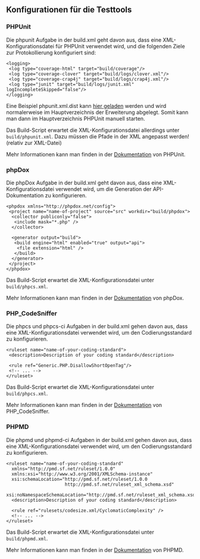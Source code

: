 ## Konfigurationen für die Testtools

### PHPUnit
Die phpunit Aufgabe in der build.xml geht davon aus, dass eine XML-Konfigurationsdatei für PHPUnit verwendet wird, und die folgenden Ziele zur Protokollierung konfiguriert sind:

	<logging>
	 <log type="coverage-html" target="build/coverage"/>
	 <log type="coverage-clover" target="build/logs/clover.xml"/>
	 <log type="coverage-crap4j" target="build/logs/crap4j.xml"/>
	 <log type="junit" target="build/logs/junit.xml" logIncompleteSkipped="false"/>
	</logging>

Eine Beispiel phpunit.xml.dist kann [hier geladen](http://jenkins-php.org/download/phpunit.xml.dist) werden und wird normalerweise im Hauptverzeichnis der Erweiterung abgelegt.
Somit kann man dann im Hauptverzeichnis PHPUnit manuell starten.

Das Build-Script erwartet die XML-Konfigurationsdatei allerdings unter ```build/phpunit.xml```.
Dazu müssen die Pfade in der XML angepasst werden! (relativ zur XML-Datei)

Mehr Informationen kann man finden in der [Dokumentation](http://www.phpunit.de/manual/current/en/appendixes.configuration.html) von PHPUnit.

### phpDox
Die phpDox Aufgabe in der build.xml geht davon aus, dass eine XML-Konfigurationsdatei verwendet wird, um die Generation der API-Dokumentation zu konfigurieren.

	<phpdox xmlns="http://phpdox.net/config">
	 <project name="name-of-project" source="src" workdir="build/phpdox">
	  <collector publiconly="false">
	   <include mask="*.php" />
	  </collector>
	
	  <generator output="build">
	   <build engine="html" enabled="true" output="api">
	    <file extension="html" />
	   </build>
	  </generator>
	 </project>
	</phpdox>

Das Build-Script erwartet die XML-Konfigurationsdatei unter ```build/phpcs.xml```.

Mehr Informationen kann man finden in der [Dokumentation](http://phpdox.de/getting-started.html) von phpDox.

### PHP_CodeSniffer
Die phpcs und phpcs-ci Aufgaben in der build.xml gehen davon aus, dass eine XML-Konfigurationsdatei verwendet wird, um den Codierungsstandard zu konfigurieren.

	<ruleset name="name-of-your-coding-standard">
	 <description>Description of your coding standard</description>
	
	 <rule ref="Generic.PHP.DisallowShortOpenTag"/>
	 <!-- ... -->
	</ruleset>

Das Build-Script erwartet die XML-Konfigurationsdatei unter ```build/phpcs.xml```.

Mehr Informationen kann man finden in der [Dokumentation](http://pear.php.net/manual/en/package.php.php-codesniffer.annotated-ruleset.php) von PHP_CodeSniffer.

### PHPMD
Die phpmd und phpmd-ci Aufgaben in der build.xml gehen davon aus, dass eine XML-Konfigurationsdatei verwendet wird, um den Codierungsstandard zu konfigurieren.

	<ruleset name="name-of-your-coding-standard"
	  xmlns="http://pmd.sf.net/ruleset/1.0.0"
	  xmlns:xsi="http://www.w3.org/2001/XMLSchema-instance"
	  xsi:schemaLocation="http://pmd.sf.net/ruleset/1.0.0
	                      http://pmd.sf.net/ruleset_xml_schema.xsd"
	  xsi:noNamespaceSchemaLocation="http://pmd.sf.net/ruleset_xml_schema.xsd">
	  <description>Description of your coding standard</description>
	
	  <rule ref="rulesets/codesize.xml/CyclomaticComplexity" />
	  <!-- ... -->
	</ruleset>

Das Build-Script erwartet die XML-Konfigurationsdatei unter ```build/phpmd.xml```.

Mehr Informationen kann man finden in der [Dokumentation](http://phpmd.org/documentation/creating-a-ruleset.html) von PHPMD.

